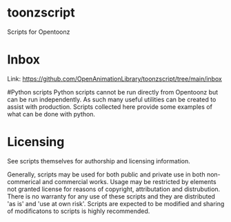 # toonzscript
Scripts for Opentoonz

# Inbox
Link:  https://github.com/OpenAnimationLibrary/toonzscript/tree/main/inbox

#Python scripts
Python scripts cannot be run directly from Opentoonz but can be run independently.
As such many useful utilities can be created to assist with production.
Scripts collected here provide some examples of what can be done with python.


# Licensing

See scripts themselves for authorship and licensing information.

Generally, scripts may be used for both public and private use in both non-commerical and commercial works.
Usage may be restricted by elements not granted license for reasons of copyright, attributation and distrubution.
There is no warranty for any use of these scripts and they are distributed 'as is' and 'use at own risk'.
Scripts are expected to be modified and sharing of modificatons to scripts is highly recommended.
